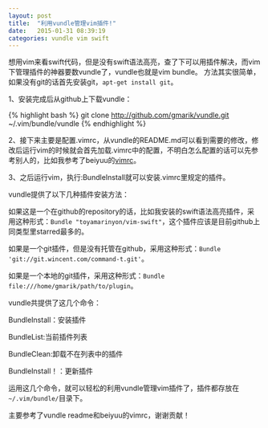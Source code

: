 ```yaml
---
layout: post
title:  "利用vundle管理vim插件!"
date:   2015-01-31 08:39:19
categories: vundle vim swift
---
```


想用vim来看swift代码，但是没有swift语法高亮，查了下可以用插件解决，而vim下管理插件的神器要数vundle了，vundle也就是vim bundle。
方法其实很简单，如果没有git的话首先安装git，`apt-get install git`。

1、安装完成后从github上下载vundle：

{% highlight bash %}
git clone http://github.com/gmarik/vundle.git ~/.vim/bundle/vundle
{% endhighlight %}

2、接下来主要是配置.vimrc，从vundle的README.md可以看到需要的修改，修改后运行vim的时候就会首先加载.vimrc中的配置，不明白怎么配置的话可以先参考别人的，比如我参考了beiyuu的[vimrc][beiyuuVimrc]。

3、之后运行vim，执行:BundleInstall就可以安装.vimrc里规定的插件。

vundle提供了以下几种插件安装方法：

  如果这是一个在github的repository的话，比如我安装的swift语法高亮插件，采用这种形式：`Bundle "toyamarinyon/vim-swift"`，这个插件应该是目前github上同类型里starred最多的。

  如果是一个git插件，但是没有托管在github，采用这种形式：`Bundle 'git://git.wincent.com/command-t.git'`。

  如果是一个本地的git插件，采用这种形式：`Bundle file:///home/gmarik/path/to/plugin`。


vundle共提供了这几个命令：

  BundleInstall：安装插件

  BundleList:当前插件列表

  BundleClean:卸载不在列表中的插件

  BundleInstall！：更新插件

运用这几个命令，就可以轻松的利用vundle管理vim插件了，插件都存放在`~/.vim/bundle/`目录下。

主要参考了vundle readme和beiyuu的vimrc，谢谢贡献！

[beiyuuVimrc]:  https://github.com/beiyuu/vimfiles/blob/master/_vimrc
